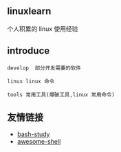 linuxlearn
----

个人积累的 linux 使用经验


introduce
----

    develop  部分开发需要的软件
    
    linux linux 命令
    
    tools 常用工具(爆破工具,linux 常用命令)




友情链接
----

- [bash-study](https://github.com/zhangyouliang/bash-study)
- [awesome-shell](https://github.com/alebcay/awesome-shell/blob/master/README_ZH-CN.md)
